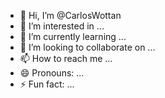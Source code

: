 - 👋 Hi, I’m @CarlosWottan
- 👀 I’m interested in ...
- 🌱 I’m currently learning ...
- 💞️ I’m looking to collaborate on ...
- 📫 How to reach me ...
- 😄 Pronouns: ...
- ⚡ Fun fact: ...

<!---
CarlosWottan/CarlosWottan is a ✨ special ✨ repository because its `README.md` (this file) appears on your GitHub profile.
You can click the Preview link to take a look at your changes.
--->

